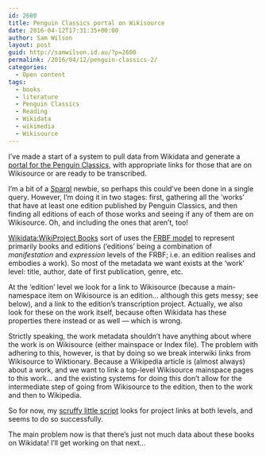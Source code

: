 ```yaml
---
id: 2600
title: Penguin Classics portal on Wikisource
date: 2016-04-12T17:31:35+00:00
author: Sam Wilson
layout: post
guid: http://samwilson.id.au/?p=2600
permalink: /2016/04/12/penguin-classics-2/
categories:
  - Open content
tags:
  - books
  - literature
  - Penguin Classics
  - Reading
  - Wikidata
  - wikimedia
  - Wikisource
---
```

I’ve made a start of a system to pull data from Wikidata and generate a [portal for the Penguin Classics](https://en.wikisource.org/wiki/Portal:Penguin_Classics), with appropriate links for those that are on Wikisource or are ready to be transcribed.

I’m a bit of a [Sparql](https://en.wikipedia.org/wiki/SPARQL) newbie, so perhaps this could’ve been done in a single query. However, I’m doing it in two stages: first, gathering all the ‘works’ that have at least one edition published by Penguin Classics, and then finding all editions of each of those works and seeing if any of them are on Wikisource. Oh, and including the ones that aren’t, too!

[Wikidata:WikiProject Books](https://www.wikidata.org/wiki/Wikidata:WikiProject_Books) sort of uses the [FRBF model](https://en.wikipedia.org/wiki/Functional_Requirements_for_Bibliographic_Records) to represent primarily books and editions (‘editions’ being a combination of _manifestation_ and _expression_ levels of the FRBF; i.e. an edition realises and embodies a work). So most of the metadata we want exists at the ‘work’ level: title, author, date of first publication, genre, etc.

At the ‘edition’ level we look for a link to Wikisource (because a main-namespace item on Wikisource is an edition… although this gets messy; see below), and a link to the edition’s transcription project. Actually, we also look for these on the work itself, because often Wikidata has these properties there instead or as well — which is wrong.

Strictly speaking, the work metadata shouldn’t have anything about where the work is on Wikisource (either mainspace or Index file). The problem with adhering to this, however, is that by doing so we break interwiki links from Wikisource to Wiktionary. Because a Wikipedia article is (almost always) about a work, and we want to link a top-level Wikisource mainspace pages to this work… and the existing systems for doing this don’t allow for the intermediate step of going from Wikisource to the edition, then to the work and then to Wikipedia.

So for now, my [scruffy little script](http://static.samwilson.id.au/2016/wikisource-penguin-classics.php) looks for project links at both levels, and seems to do so successfully.

The main problem now is that there’s just not much data about these books on Wikidata! I’ll get working on that next…